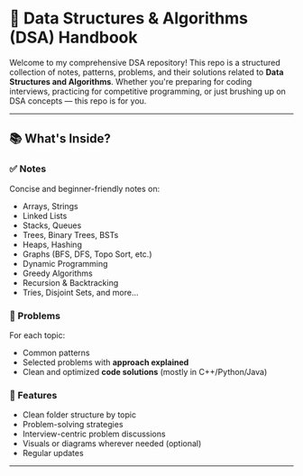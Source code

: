 # 🧠 Data Structures & Algorithms (DSA) Handbook

Welcome to my comprehensive DSA repository! This repo is a structured collection of notes, patterns, problems, and their solutions related to **Data Structures and Algorithms**. Whether you're preparing for coding interviews, practicing for competitive programming, or just brushing up on DSA concepts — this repo is for you.

---

## 📚 What's Inside?

### ✅ Notes
Concise and beginner-friendly notes on:
- Arrays, Strings
- Linked Lists
- Stacks, Queues
- Trees, Binary Trees, BSTs
- Heaps, Hashing
- Graphs (BFS, DFS, Topo Sort, etc.)
- Dynamic Programming
- Greedy Algorithms
- Recursion & Backtracking
- Tries, Disjoint Sets, and more...

### 🧩 Problems
For each topic:
- Common patterns
- Selected problems with **approach explained**
- Clean and optimized **code solutions** (mostly in C++/Python/Java)

### 🚀 Features
- Clean folder structure by topic
- Problem-solving strategies
- Interview-centric problem discussions
- Visuals or diagrams wherever needed (optional)
- Regular updates

---
